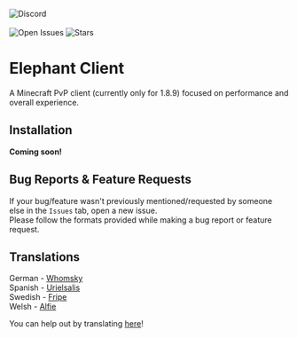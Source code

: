 ![Discord](https://discord.com/widget?id=959153592869224579&theme=dark)\
\
![Open Issues](https://img.shields.io/github/issues/Elephant1214/ElephantClient?color=lime&style=for-the-badge)
![Stars](https://img.shields.io/github/stars/Elephant1214/ElephantClient?style=for-the-badge)

# Elephant Client
A Minecraft PvP client (currently only for 1.8.9) focused on performance and overall experience.

## Installation
**Coming soon!**

## Bug Reports & Feature Requests
If your bug/feature wasn't previously mentioned/requested by someone else in the `Issues` tab, open a new issue.\
Please follow the formats provided while making a bug report or feature request.

## Translations
German - [Whomsky](https://github.com/Whomsky)\
Spanish - [Urielsalis](https://github.com/urielsalis)\
Swedish - [Fripe](https://github.com/Fripe070)\
Welsh - [Alfie](https://github.com/alf1e)

You can help out by translating [here](https://github.com/Elephant1214/ElephantClient/tree/main/translations)!
